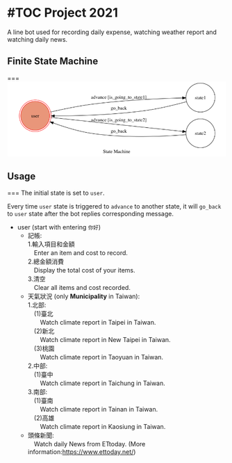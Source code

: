 #TOC Project 2021
===
A line bot used for recording daily expense, watching weather report and watching daily news.

## Finite State Machine
===
![fsm](./img/show-fsm.png)

## Usage
===
The initial state is set to `user`.

Every time `user` state is triggered to `advance` to another state, it will `go_back` to `user` state after the bot replies corresponding message.

* user (start with entering `你好`)
	* 記帳:  
	    1.輸入項目和金額  
	  		　Enter an item and cost to record.  
		2.總金額消費  
	  		　Display the total cost of your items.  
		3.清空  
			　Clear all items and cost recorded.
	* 天氣狀況 (only **Municipality** in Taiwan):  
		1.北部:  
	  　(1)臺北  
	  　　Watch climate report in Taipei in Taiwan.  
	  　(2)新北  
	  　　Watch climate report in New Taipei in Taiwan.  
	  　(3)桃園  
	  　　Watch climate report in Taoyuan in Taiwan.  
		2.中部:  
	  　(1)臺中  
	  　　Watch climate report in Taichung in Taiwan.  
		3.南部:  
	  　(1)臺南  
	  　　Watch climate report in Tainan in Taiwan.  
	  　(2)高雄  
	  　　Watch climate report in Kaosiung in Taiwan.
	* 頭條新聞:  
	  　Watch daily News from ETtoday. (More information:https://www.ettoday.net/)


